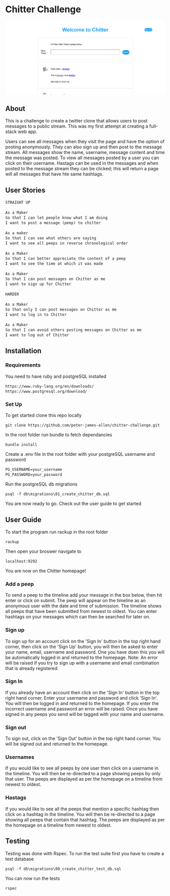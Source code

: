Chitter Challenge
=================

![Picture](./screenshots/home.png)

About
-------
This is a challenge to create a twitter clone that allows users to post messages to a public stream. This was my first attempt at creating a full-stack web app.

Users can see all messages when they visit the page and have the option of posting anonymously. They can also sign up and then post to the message stream. All messages show the name, username, message content and time the message was posted. To view all messages posted by a user you can click on their username. Hastags can be used in the messages and when posted to the message stream they can be clicked; this will return a page will all messages that have hte same hashtags.

User Stories
-------

```
STRAIGHT UP

As a Maker
So that I can let people know what I am doing  
I want to post a message (peep) to chitter

As a maker
So that I can see what others are saying  
I want to see all peeps in reverse chronological order

As a Maker
So that I can better appreciate the context of a peep
I want to see the time at which it was made

As a Maker
So that I can post messages on Chitter as me
I want to sign up for Chitter

HARDER

As a Maker
So that only I can post messages on Chitter as me
I want to log in to Chitter

As a Maker
So that I can avoid others posting messages on Chitter as me
I want to log out of Chitter

```

Installation
----
### Requirements
You need to have ruby and postgreSQL installed
```
https://www.ruby-lang.org/en/downloads/
https://www.postgresql.org/download/
```

### Set Up

To get started clone this repo locally
```
git clone https://github.com/peter-james-allen/chitter-challenge.git
```

In the root folder run bundle to fetch dependancies
```
bundle install
```

Create a .env file in the root folder with your postgreSQL username and password
```
PG_USERNAME=your_username
PG_PASSWORD=your_password
```

Run the postgreSQL db migrations
```
psql -f db\migrations\01_create_chitter_db.sql
```

You are now ready to go. Check out the user guide to get started

User Guide
----
To start the program run rackup in the root folder
```
rackup
```
Then open your broswer navigate to
```
localhost:9292
```
You are now on the Chitter homepage!

### Add a peep
To send a peep to the timeline add your message in the box below, then hit enter or click on submit. The peep will appear on the timeline as an anonymous user with the date and time of submission. The timeline shows all peeps that have been submitted from newest to oldest. You can enter hashtags on your messages which can then be searched for later on.

### Sign up
To sign up for an account click on the 'Sign In' button in the top right hand corner, then click on the 'Sign Up' button, you will then be asked to enter your name, email, username and password. One you have doen this you will be automatically logged in and returned to the homepage. Note: An error will be raised if you try to sign up with a username and email combination that is already registered.

### Sign In
If you already have an account then click on the 'Sign In' button in the top right hand corner. Enter your username and password and click 'Sign In'. You will then be logged in and returned to the homepage. If you enter the incorrect username and password an error will be raised. Once you have signed in any peeps you send will be tagged with your name and username.

### Sign out
To sign out, click on the 'Sign Out' button in the top right hand corner. You will be signed out and returned to the homepage.

### Usernames
If you would like to see all peeps by one user then click on a username in the timeline. You will then be re-directed to a page showing peeps by only that user. The peeps are displayed as per the homepage on a timeline from newest to oldest.

### Hastags
If you would like to see all the peeps that mention a specific hashtag then click on a hashtag in the timeline. You will then be re-directed to a page showing all peeps that contain that hashtag. The peeps are displayed as per the homepage on a timeline from newest to oldest.

Testing
----

Testing was done with Rspec. To run the test suite first you have to create a test database
```
psql -f db\migrations\00_create_chitter_test_db.sql
```

You can now run the tests
```
rspec
```
